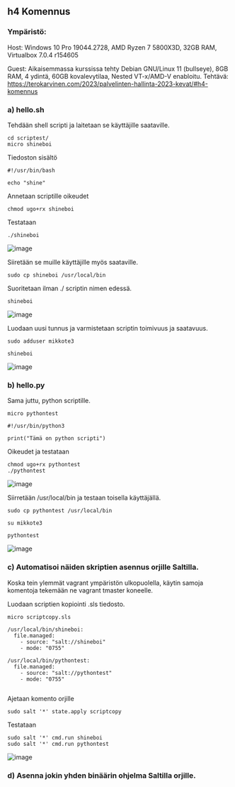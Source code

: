 ## h4 Komennus

### Ympäristö:

Host: Windows 10 Pro 19044.2728, AMD Ryzen 7 5800X3D, 32GB RAM, Virtualbox 7.0.4 r154605

Guest: Aikaisemmassa kurssissa tehty Debian GNU/Linux 11 (bullseye), 8GB RAM, 4 ydintä, 60GB kovalevytilaa, Nested VT-x/AMD-V enabloitu.
Tehtävä: https://terokarvinen.com/2023/palvelinten-hallinta-2023-kevat/#h4-komennus

### a) hello.sh

Tehdään shell scripti ja laitetaan se käyttäjille saataville.

    cd scriptest/
    micro shineboi
    
Tiedoston sisältö    
```
#!/usr/bin/bash

echo "shine"
```
Annetaan scriptille oikeudet

    chmod ugo+rx shineboi
    
Testataan

    ./shineboi
    
![image](https://user-images.githubusercontent.com/122888695/234267806-a2c9fd40-a7ec-405f-a994-bf85eab84e7f.png)


Siiretään se muille käyttäjille myös saataville.

    sudo cp shineboi /usr/local/bin
    
Suoritetaan ilman ./ scriptin nimen edessä.

    shineboi

![image](https://user-images.githubusercontent.com/122888695/234268146-29ded6c9-8e54-4ffb-8cbe-002b13c41e73.png)

Luodaan uusi tunnus ja varmistetaan scriptin toimivuus ja saatavuus.

    sudo adduser mikkote3
    
    shineboi
    
![image](https://user-images.githubusercontent.com/122888695/234273950-985e0bdf-d6ce-4d51-be9f-c0452254c65e.png)

### b) hello.py

Sama juttu, python scriptille.

    micro pythontest

```
#!/usr/bin/python3

print("Tämä on python scripti")
```

Oikeudet ja testataan

    chmod ugo+rx pythontest
    ./pythontest
    
![image](https://user-images.githubusercontent.com/122888695/234276698-ae345835-920d-4fc5-8f5e-0653502c7712.png)

Siirretään /usr/local/bin ja testaan toisella käyttäjällä.
```
sudo cp pythontest /usr/local/bin
```
```
su mikkote3
```    
```    
pythontest
```
![image](https://user-images.githubusercontent.com/122888695/234276222-bbf034ae-a063-458e-a950-c696210f7fb2.png)


### c) Automatisoi näiden skriptien asennus orjille Saltilla.

Koska tein ylemmät vagrant ympäristön ulkopuolella, käytin samoja komentoja tekemään ne vagrant tmaster koneelle.

Luodaan scriptien kopiointi .sls tiedosto.

    micro scriptcopy.sls

```
/usr/local/bin/shineboi:
  file.managed:
    - source: "salt://shineboi"
    - mode: "0755"
    
/usr/local/bin/pythontest:
  file.managed:
    - source: "salt://pythontest"
    - mode: "0755"
    
```

Ajetaan komento orjille

    sudo salt '*' state.apply scriptcopy
    
Testataan

    sudo salt '*' cmd.run shineboi
    sudo salt '*' cmd.run pythontest

![image](https://user-images.githubusercontent.com/122888695/234285482-71fbb724-6384-49b8-a54d-96a84354cba6.png)

### d) Asenna jokin yhden binäärin ohjelma Saltilla orjille.
